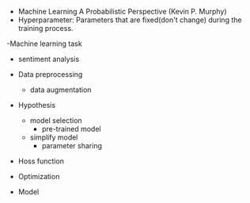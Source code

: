 - Machine Learning A Probabilistic Perspective (Kevin P. Murphy)
- Hyperparameter: Parameters that are fixed(don't change) during the training process.

-Machine learning task
 - sentiment analysis

- Data preprocessing
  - data augmentation

- Hypothesis
  - model selection
    - pre-trained model
  - simplify model
    - parameter sharing

- Hoss function

- Optimization

- Model

